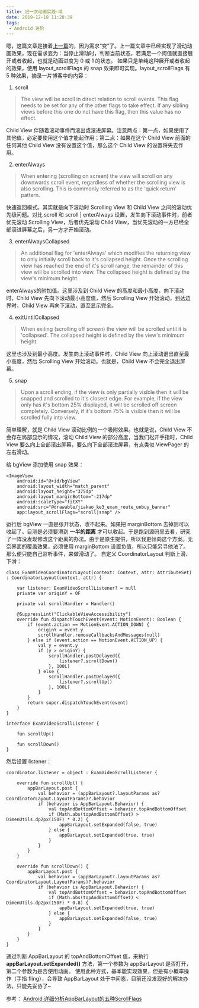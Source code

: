 ```yaml
---
title: 记一次动画实践-续
date: 2019-12-18 11:28:39
tags:
 - Android 进阶
---
```

嗯，这篇文章是接着[上一篇](http://lastwarmth.win/2019/12/12/anim/)的，因为需求“变”了。上一篇文章中已经实现了滑动动画效果，现在需求变为：当停止滑动时，判断当前状态，若满足一个阈值就直接展开或者收起，也就是动画进度为 0 或 1 的状态。
如果只是单纯这种展开或者收起的效果，使用 layout_scrollFlags 的 snap 效果即可实现。layout_scrollFlags 有 5 种效果，摘录一片博客中的内容：
1. scroll
> The view will be scroll in direct relation to scroll events. This flag needs to be set for any of the other flags to take effect. If any sibling views before this one do not have this flag, then this value has no effect.

Child View 伴随着滚动事件而滚出或滚进屏幕。注意两点：第一点，如果使用了其他值，必定要使用这个值才能起作用；第二点：如果在这个 Child View 前面的任何其他 Child View 没有设置这个值，那么这个 Child View 的设置将失去作用。

<!-- more -->

2. enterAlways
> When entering (scrolling on screen) the view will scroll on any downwards scroll event, regardless of whether the scrolling view is also scrolling. This is commonly referred to as the 'quick return' pattern.

快速返回模式。其实就是向下滚动时 Scrolling View 和 Child View 之间的滚动优先级问题。对比 scroll 和 scroll | enterAlways 设置，发生向下滚动事件时，前者优先滚动 Scrolling View，后者优先滚动 Child View，当优先滚动的一方已经全部滚进屏幕之后，另一方才开始滚动。

3. enterAlwaysCollapsed
> An additional flag for 'enterAlways' which modifies the returning view to only initially scroll back to it's collapsed height. Once the scrolling view has reached the end of it's scroll range, the remainder of this view will be scrolled into view. The collapsed height is defined by the view's minimum height.

enterAlways的附加值。这里涉及到 Child View 的高度和最小高度，向下滚动时，Child View 先向下滚动最小高度值，然后 Scrolling View 开始滚动，到达边界时，Child View 再向下滚动，直至显示完全。

4. exitUntilCollapsed
>When exiting (scrolling off screen) the view will be scrolled until it is 'collapsed'. The collapsed height is defined by the view's minimum height.

这里也涉及到最小高度。发生向上滚动事件时，Child View 向上滚动退出直至最小高度，然后 Scrolling View 开始滚动。也就是，Child View 不会完全退出屏幕。

5. snap
>Upon a scroll ending, if the view is only partially visible then it will be snapped and scrolled to it's closest edge. For example, if the view only has it's bottom 25% displayed, it will be scrolled off screen completely. Conversely, if it's bottom 75% is visible then it will be scrolled fully into view.

简单理解，就是 Child View 滚动比例的一个吸附效果。也就是说，Child View 不会存在局部显示的情况，滚动 Child View 的部分高度，当我们松开手指时，Child View 要么向上全部滚出屏幕，要么向下全部滚进屏幕，有点类似 ViewPager 的左右滑动。

给 bgView 添加使用 snap 效果：
```
<ImageView
    android:id="@+id/bgView"
    android:layout_width="match_parent"
    android:layout_height="375dp"
    android:layout_marginBottom="-217dp"
    android:scaleType="fitXY"
    android:src="@drawable/jiakao_ke3_exam_route_unbuy_banner"
    app:layout_scrollFlags="scroll|snap" />
```
运行后  bgView 一直是张开状态，收不起来。如果把 marginBottom 去掉则可以收起了。目测是必须要滑到 **一半的距离** 才可以收起。于是跑到源码里去看，研究了一阵没发现修改这个距离的办法。由于是原生提供，所以我更倾向这个方案。无奈界面的覆盖效果，必须使用 marginBottom 设置负值，所以只能另寻他法了。
那么便只能自己监听事件，来做滑动了。
自定义 CoordinatorLayout 判断上滑、下滑：
```
class ExamVideoCoordinatorLayout(context: Context, attr: AttributeSet) : CoordinatorLayout(context, attr) {

    var listener: ExamVideoScrollListener? = null
    private var originY = 0F

    private val scrollHandler = Handler()

    @SuppressLint("ClickableViewAccessibility")
    override fun dispatchTouchEvent(event: MotionEvent): Boolean {
        if (event.action == MotionEvent.ACTION_DOWN) {
            originY = event.y
            scrollHandler.removeCallbacksAndMessages(null)
        } else if (event.action == MotionEvent.ACTION_UP) {
            val y = event.y
            if (y > originY) {
                scrollHandler.postDelayed({
                    listener?.scrollDown()
                }, 100L)
            } else {
                scrollHandler.postDelayed({
                    listener?.scrollUp()
                }, 100L)
            }
        }
        return super.dispatchTouchEvent(event)
    }
}

interface ExamVideoScrollListener {

    fun scrollUp()

    fun scrollDown()
}
```
然后设置 listener：
```
coordinator.listener = object : ExamVideoScrollListener {

    override fun scrollUp() {
        appBarLayout.post {
            val behavior = (appBarLayout?.layoutParams as? CoordinatorLayout.LayoutParams)?.behavior
            if (behavior is AppBarLayout.Behavior) {
                val topAndBottomOffset = behavior.topAndBottomOffset
                if (Math.abs(topAndBottomOffset) > DimenUtils.dp2px(150F) * 0.2) {
                    appBarLayout.setExpanded(false, true)
                } else {
                    appBarLayout.setExpanded(true, true)
                }
            }
        }
    }

    override fun scrollDown() {
        appBarLayout.post {
            val behavior = (appBarLayout?.layoutParams as? CoordinatorLayout.LayoutParams)?.behavior
            if (behavior is AppBarLayout.Behavior) {
                val topAndBottomOffset = behavior.topAndBottomOffset
                if (Math.abs(topAndBottomOffset) < DimenUtils.dp2px(150F) * 0.8) {
                    appBarLayout.setExpanded(true, true)
                } else {
                    appBarLayout.setExpanded(false, true)
                }
            }
        }
    }
}
```
通过判断 AppBarLayout 的 topAndBottomOffset 值，来执行 **appBarLayout.setExpanded()** 方法，第一个参数为 appBarLayout 是否打开，第二个参数为是否使用动画。
使用此种方式，基本能实现效果，但是有小概率操作（手指 fling），会导致 AppBarLayout 处于中间态，目前还没发现好的解决办法，只能先妥协了~

参考：
[Android 详细分析AppBarLayout的五种ScrollFlags](https://www.jianshu.com/p/7caa5f4f49bd)
